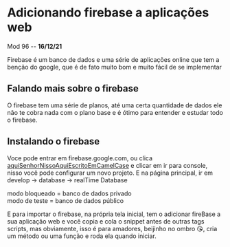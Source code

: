 # Adicionando firebase a aplicações web

Mod 96 -- **16/12/21**

Firebase é um banco de dados e uma série de aplicações online que tem a benção do google, que é de fato muito bom e muito fácil de se implementar

## Falando mais sobre o firebase

O firebase tem uma série de planos, até uma certa quantidade de dados ele não te cobra nada com o plano base e é ótimo para entender e estudar todo o firebase.

## Instalando o firebase

Voce pode entrar em firebase.google.com, ou clica [aquiSenhorNissoAquiEscritoEmCamelCase](https://firebase.google.com/) e clicar em ir para console, nisso você pode configurar um novo projeto. E na página principal, ir em develop -> database -> realTime Database

modo bloqueado = banco de dados privado  
modo de teste = banco de dados público

E para importar o firebase, na própria tela inicial, tem o adicionar fireBase a sua aplicação web e você copia e cola o snippet antes de outras tags scripts, mas obviamente, isso é para amadores, beijinho no ombro 😘, cria um método ou uma função e roda ela quando iniciar.
